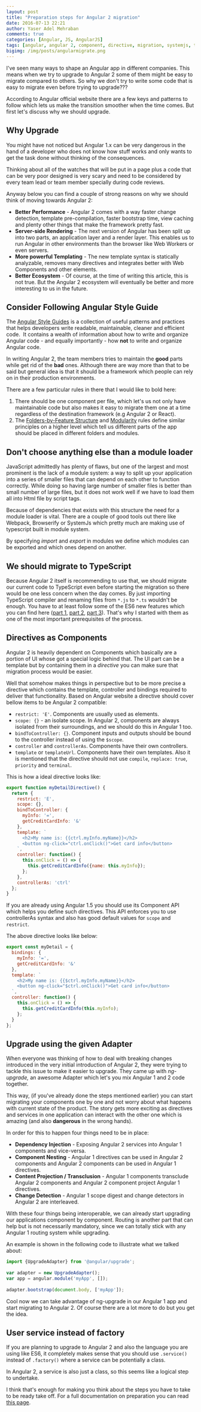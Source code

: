 ```yaml
---
layout: post
title: "Preparation steps for Angular 2 migration"
date: 2016-07-13 22:21
author: Yaser Adel Mehraban
comments: true
categories: [Angular, JS, AngularJS]
tags: [angular, angular 2, component, directive, migration, systemjs, typescript, webpack]
bigimg: /img/posts/angularmigrate.png
---
```


I've seen many ways to shape an Angular app in different companies. This means when we try to upgrade to Angular 2 some of them might be easy to migrate compared to others. So why we don't try to write some code that is easy to migrate even before trying to upgrade??? 

According to Angular official website there are a few keys and patterns to follow which lets us make the transition smoother when the time comes. But first let's discuss why we should upgrade.

## Why Upgrade

You might have not noticed but Angular 1.x can be very dangerous in the hand of a developer who does not know how stuff works and only wants to get the task done without thinking of the consequences.

Thinking about all of the watches that will be put in a page plus a code that can be very poor designed is very scary and need to be considered by every team lead or team member specially during code reviews.

Anyway below you can find a couple of strong reasons on why we should think of moving towards Angular 2:

*   **Better Performance** - Angular 2 comes with a way faster change detection, template pre-compilation, faster bootstrap time, view caching and plenty other things that make the framework pretty fast.
*   **Server-side Rendering** - The next version of Angular has been split up into two parts, an application layer and a render layer. This enables us to run Angular in other environments than the browser like Web Workers or even servers.
*   **More powerful Templating** - The new template syntax is statically analyzable, removes many directives and integrates better with Web Components and other elements.
*   **Better Ecosystem** - Of course, at the time of writing this article, this is not true. But the Angular 2 ecosystem will eventually be better and more interesting to us in the future.

## Consider Following Angular Style Guide

The [Angular Style Guides](https://angular.io/guide/styleguide) is a collection of useful patterns and practices that helps developers write readable, maintainable, cleaner and efficient code.  It contains a wealth of information about how to write and organize Angular code - and equally importantly - how **not** to write and organize Angular code.

In writing Angular 2, the team members tries to maintain the **good** parts while get rid of the **bad** ones. Although there are way more than that to be said but general idea is that it should be a framework which people can rely on in their production environments.

There are a few particular rules in there that I would like to bold here:

1.  There should be one component per file, which let's us not only have maintainable code but also makes it easy to migrate them one at a time regardless of the destination framework (e.g Angular 2 or React).
2.  The [Folders-by-Feature Structure](https://github.com/johnpapa/angular-styleguide/blob/master/a1/README.md#folders-by-feature-structure) and [Modularity](https://github.com/johnpapa/angular-styleguide/blob/master/a1/README.md#modularity) rules define similar principles on a higher level which tell us different parts of the app should be placed in different folders and modules.

## Don't choose anything else than a module loader

JavaScript admittedly has plenty of flaws, but one of the largest and most prominent is the lack of a module system: a way to split up your application into a series of smaller files that can depend on each other to function correctly. While doing so having large number of smaller files is better than small number of large files, but it does not work well if we have to load them all into Html file by script tags.

Because of dependencies that exists with this structure the need for a module loader is vital. There are a couple of good tools out there like Webpack, Browserify or SystemJs which pretty much are making use of typescript built in module system.

By specifying *import* and *export* in modules we define which modules can be exported and which ones depend on another.

## We should migrate to TypeScript


Because Angular 2 itself is recommending to use that, we should migrate our current code to TypeScript even before starting the migration so there would be one less concern when the day comes. By just importing TypeScript compiler and renaming files from `*.js` to `*.ts` wouldn't be enough. You have to at least follow some of the ES6 new features which you can find here ([part 1](/2016-07-06-es6-new-features-part-i/), [part 2](/2016-07-07-es6-new-features-part-ii/), [part 3](/2016-07-11-es6-new-features-part-iii/)). That's why I started with them as one of the most important prerequisites of the process.

## Directives as Components

Angular 2 is heavily dependent on Components which basically are a portion of UI whose got a special logic behind that. The UI part can be a template but by containing them in a *directive* you can make sure that migration process would be easier.

Well that somehow makes things in perspective but to be more precise a directive which contains the template, controller and bindings required to deliver that functionality. Based on Angular website a directive should cover bellow items to be Angular 2 compatible:

*   `restrict: 'E'`. Components are usually used as elements.
*   `scope: {}` - an isolate scope. In Angular 2, components are always isolated from their surroundings, and we should do this in Angular 1 too.
*   `bindToController: {}`. Component inputs and outputs should be bound to the controller instead of using the `$scope`.
*   `controller` and `controllerAs`. Components have their own controllers.
*   `template` or `templateUrl`. Components have their own templates.
Also it is mentioned that the directive should not use `compile`, `replace: true`, `priority` and `terminal`.

This is how a ideal directive looks like:

```javascript
export function myDetailDirective() {
  return {
    restrict: 'E',
    scope: {},
    bindToController: {
      myInfo: '=',
      getCreditCardInfo: '&'
    },
    template: `
      <h2>My name is: {{ctrl.myInfo.myName}}</h2>      
      <button ng-click="ctrl.onClick()">Get card info</button>
    `,
    controller: function() {
      this.onClick = () => {
        this.getCreditCardInfo({name: this.myInfo});
      };
    },
    controllerAs: 'ctrl'
  };
}
```

If you are already using Angular 1.5 you should use its Component API which helps you define such directives. This API enforces you to use controllerAs syntax and also has good default values for `scope` and `restrict`.

The above directive looks like below:

```javascript
export const myDetail = {
  bindings: {
    myInfo: '=',
    getCreditCardInfo: '&'
  },
  template: `
    <h2>My name is: {{$ctrl.myInfo.myName}}</h2>
    <button ng-click="$ctrl.onClick()">Get card info</button>
  `,
  controller: function() {
    this.onClick = () => {
      this.getCreditCardInfo(this.myInfo);
    };
  }
};
```
  
## Upgrade using the given Adapter
    

When everyone was thinking of how to deal with breaking changes introduced in the very initial introduction of Angular 2, they were trying to tackle this issue to make it easier to upgrade. They came up with *ng-upgrade,* an awesome Adapter which let's you mix Angular 1 and 2 code together. 

This way, (if you've already done the steps mentioned earlier) you can start migrating your components one by one and not worry about what happens with current state of the product. The story gets more exciting as directives and services in one application can interact with the other one which is amazing (and also **dangerous** in the wrong hands).

In order for this to happen four things need to be in place:
    
*   **Dependency Injection** - Exposing Angular 2 services into Angular 1 components and vice-versa.
*   **Component Nesting** - Angular 1 directives can be used in Angular 2 components and Angular 2 components can be used in Angular 1 directives.
*   **Content Projection / Transclusion** - Angular 1 components transclude Angular 2 components and Angular 2 component project Angular 1 directives.
*   **Change Detection** - Angular 1 scope digest and change detectors in Angular 2 are interleaved.


With these four things being interoperable, we can already start upgrading our applications component by component. Routing is another part that can help but is not necessarily mandatory, since we can totally stick with any Angular 1 routing system while upgrading.
    
An example is shown in the following code to illustrate what we talked about:

```javascript
import {UpgradeAdapter} from '@angular/upgrade';
 
var adapter = new UpgradeAdapter();
var app = angular.module('myApp', []);
 
adapter.bootstrap(document.body, ['myApp']);
```    

Cool now we can take advantage of ng-upgrade in our Angular 1 app and start migrating to Angular 2. Of course there are a lot more to do but you get the idea.

## User service instead of factory

If you are planning to upgrade to Angular 2 and also the language you are using like ES6, it completely makes sense that you should use `.service()` instead of `.factory()` where a service can be potentially a class. 

In Angular 2, a service is also just a class, so this seems like a logical step to undertake.

I think that's enough for making you think about the steps you have to take to be ready take off. For a full documentation on preparation you can read [this page](https://angular.io/guide/upgrade).
